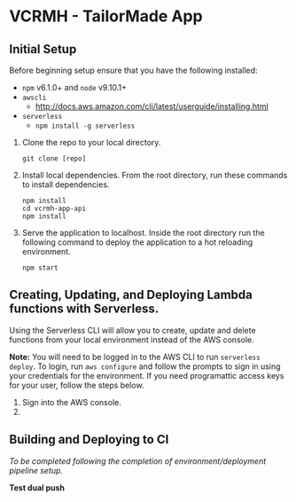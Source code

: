 # VCRMH - TailorMade App

## Initial Setup
Before beginning setup ensure that you have the following installed:
* `npm` v6.1.0+ and `node` v9.10.1+
* `awscli`
  * http://docs.aws.amazon.com/cli/latest/userguide/installing.html
* `serverless`
  * `npm install -g serverless`

1. Clone the repo to your local directory.
   ```
   git clone [repo]
   ```

2. Install local dependencies.
   From the root directory, run these commands to install dependencies.
   ```
   npm install
   cd vcrmh-app-api
   npm install
   ```

3. Serve the application to localhost.
   Inside the root directory run the following command to deploy the application to a hot reloading environment.
   ```
   npm start
   ```
   

## Creating, Updating, and Deploying Lambda functions with Serverless.
Using the Serverless CLI will allow you to create, update and delete functions from your local environment instead of the AWS console.

**Note:** You will need to be logged in to the AWS CLI to run `serverless deploy`.  To login, run `aws configure` and follow the prompts to sign in using your credentials for the environment. If you need programattic access keys for your user, follow the steps below.

1. Sign into the AWS console.
2. 

## Building and Deploying to CI
*To be completed following the completion of environment/deployment pipeline setup.*


**Test dual push**